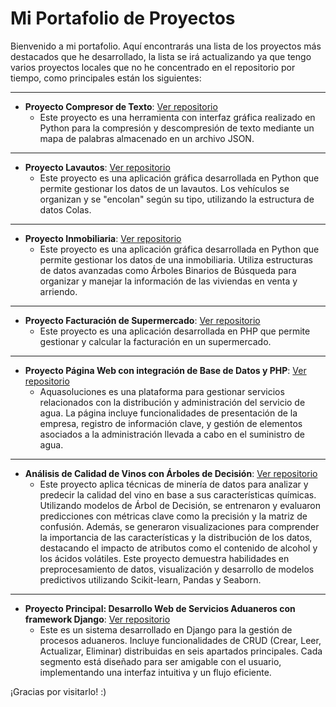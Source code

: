 # Mi Portafolio de Proyectos

Bienvenido a mi portafolio. Aquí encontrarás una lista de los proyectos más destacados que he desarrollado, la lista se irá actualizando ya que tengo varios proyectos locales que no he concentrado en el repositorio por tiempo, como principales están los siguientes:

---

- **Proyecto Compresor de Texto**: [Ver repositorio](https://github.com/alegria666/CompresorTxt)
  - Este proyecto es una herramienta con interfaz gráfica realizado en Python para la compresión y descompresión de texto mediante un mapa de palabras almacenado en un archivo JSON.

---

- **Proyecto Lavautos**: [Ver repositorio](https://github.com/alegria666/Lavautos-Colas)
  - Este proyecto es una aplicación gráfica desarrollada en Python que permite gestionar los datos de un lavautos. Los vehículos se organizan y se "encolan" según su tipo, utilizando la estructura de datos Colas.

---

- **Proyecto Inmobiliaria**: [Ver repositorio](https://github.com/alegria666/Inmobiliaria-Arboles)
  - Este proyecto es una aplicación gráfica desarrollada en Python que permite gestionar los datos de una inmobiliaria. Utiliza estructuras de datos avanzadas como Árboles Binarios de Búsqueda para organizar y manejar la información de las viviendas en venta y arriendo.

---

- **Proyecto Facturación de Supermercado**: [Ver repositorio](https://github.com/alegria666/FacturacionSupermercado-PHP)
  - Este proyecto es una aplicación desarrollada en PHP que permite gestionar y calcular la facturación en un supermercado.

---

- **Proyecto Página Web con integración de Base de Datos y PHP**: [Ver repositorio](https://github.com/alegria666/AquaSoluciones-PaginaWeb-BD)
  - Aquasoluciones es una plataforma para gestionar servicios relacionados con la distribución y administración del servicio de agua. La página incluye funcionalidades de presentación de la empresa, registro de información clave, y gestión de elementos asociados a la administración llevada a cabo en el suministro de agua.

---

- **Análisis de Calidad de Vinos con Árboles de Decisión**: [Ver repositorio](https://github.com/daniel-alegria-z/Calidad-de-Vinos)
  - Este proyecto aplica técnicas de minería de datos para analizar y predecir la calidad del vino en base a sus características químicas. Utilizando modelos de Árbol de Decisión, se entrenaron y evaluaron predicciones con métricas clave como la precisión y la matriz de confusión. Además, se generaron visualizaciones para comprender la importancia de las características y la distribución de los datos, destacando el impacto de atributos como el contenido de alcohol y los ácidos volátiles. Este proyecto demuestra habilidades en preprocesamiento de datos, visualización y desarrollo de modelos predictivos utilizando Scikit-learn, Pandas y Seaborn.

---

- **Proyecto Principal: Desarrollo Web de Servicios Aduaneros con framework Django**: [Ver repositorio](https://github.com/alegria666/DesarrolloWeb-Django)
  - Este es un sistema desarrollado en Django para la gestión de procesos aduaneros. Incluye funcionalidades de CRUD (Crear, Leer, Actualizar, Eliminar) distribuidas en seis apartados principales. Cada segmento está diseñado para ser amigable con el usuario, implementando una interfaz intuitiva y un flujo eficiente.

¡Gracias por visitarlo! :)


